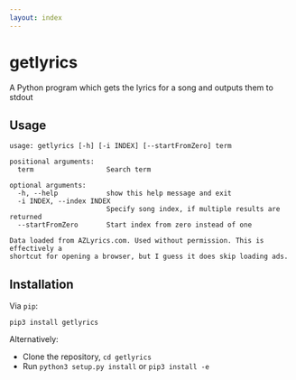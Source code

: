 ```yaml
---
layout: index
---
```


getlyrics
=======

A Python program which gets the lyrics for a song and outputs them to stdout

Usage
-----

    usage: getlyrics [-h] [-i INDEX] [--startFromZero] term
    
    positional arguments:
      term                  Search term
    
    optional arguments:
      -h, --help            show this help message and exit
      -i INDEX, --index INDEX
                            Specify song index, if multiple results are returned
      --startFromZero       Start index from zero instead of one
    
    Data loaded from AZLyrics.com. Used without permission. This is effectively a
    shortcut for opening a browser, but I guess it does skip loading ads.

Installation
------------

Via `pip`:

    pip3 install getlyrics

Alternatively:

 * Clone the repository, `cd getlyrics`
 * Run `python3 setup.py install` or `pip3 install -e`
